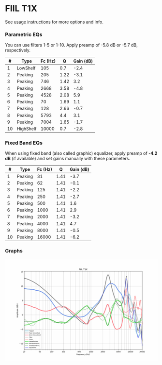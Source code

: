 # FIIL T1X
See [usage instructions](https://github.com/jaakkopasanen/AutoEq#usage) for more options and info.

### Parametric EQs
You can use filters 1-5 or 1-10. Apply preamp of -5.8 dB or -5.7 dB, respectively.

|   # | Type      |   Fc (Hz) |    Q |   Gain (dB) |
|-----|-----------|-----------|------|-------------|
|   1 | LowShelf  |       105 | 0.7  |        -2.4 |
|   2 | Peaking   |       205 | 1.22 |        -3.1 |
|   3 | Peaking   |       746 | 1.42 |         3.2 |
|   4 | Peaking   |      2668 | 3.58 |        -4.8 |
|   5 | Peaking   |      4528 | 2.08 |         5.9 |
|   6 | Peaking   |        70 | 1.69 |         1.1 |
|   7 | Peaking   |       128 | 2.66 |        -0.7 |
|   8 | Peaking   |      5793 | 4.4  |         3.1 |
|   9 | Peaking   |      7004 | 1.65 |        -1.7 |
|  10 | HighShelf |     10000 | 0.7  |        -2.8 |

### Fixed Band EQs
When using fixed band (also called graphic) equalizer, apply preamp of **-4.2 dB** (if available) and set gains manually with these parameters.

|   # | Type    |   Fc (Hz) |    Q |   Gain (dB) |
|-----|---------|-----------|------|-------------|
|   1 | Peaking |        31 | 1.41 |        -3.7 |
|   2 | Peaking |        62 | 1.41 |        -0.1 |
|   3 | Peaking |       125 | 1.41 |        -2.2 |
|   4 | Peaking |       250 | 1.41 |        -2.7 |
|   5 | Peaking |       500 | 1.41 |         1.6 |
|   6 | Peaking |      1000 | 1.41 |         2.9 |
|   7 | Peaking |      2000 | 1.41 |        -3.2 |
|   8 | Peaking |      4000 | 1.41 |         4.7 |
|   9 | Peaking |      8000 | 1.41 |        -0.5 |
|  10 | Peaking |     16000 | 1.41 |        -6.2 |

### Graphs
![](./FIIL%20T1X.png)
